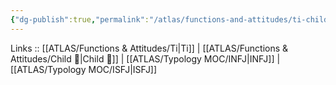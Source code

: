 ```yaml
---
{"dg-publish":true,"permalink":"/atlas/functions-and-attitudes/ti-child/"}
---
```


Links :: [[ATLAS/Functions & Attitudes/Ti\|Ti]] | [[ATLAS/Functions & Attitudes/Child 🧒\|Child 🧒]] | [[ATLAS/Typology MOC/INFJ\|INFJ]] | [[ATLAS/Typology MOC/ISFJ\|ISFJ]]

